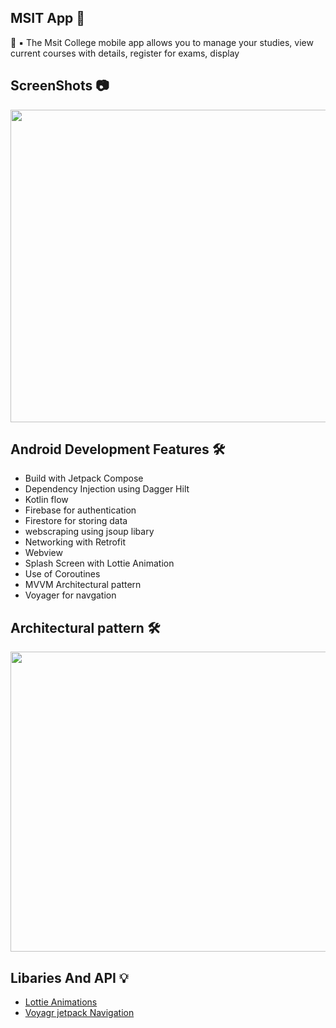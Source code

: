  ## MSIT App 📰

🚀 ▪️ The Msit College mobile app allows you to manage your studies, view current courses with details, register for exams, display

## ScreenShots 📷







 <img src="https://user-images.githubusercontent.com/72389100/195550181-3c321507-3619-4f63-bee1-22d639411ad4.jpg" width=1100 height=500>
 
 
 ## Android Development Features 🛠
 
 - Build with Jetpack Compose
 - Dependency Injection using Dagger Hilt
 - Kotlin flow
 - Firebase for authentication
 - Firestore for storing data
 - webscraping using jsoup libary
 - Networking with Retrofit
 - Webview
 - Splash Screen with Lottie Animation
 - Use of Coroutines
 - MVVM Architectural pattern
 - Voyager for navgation
 
 ## Architectural pattern 🛠
 
  <img src="https://i.stack.imgur.com/Q3NBc.png" width=700 height=480>
 
 ## Libaries And API 💡
 - <a href="https://lottiefiles.com/">Lottie Animations</a>
 - <a href="https://lottiefiles.com/">Voyagr jetpack Navigation</a>

 
